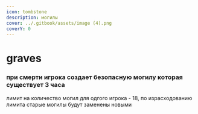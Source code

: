 ```yaml
---
icon: tombstone
description: могилы
cover: ../.gitbook/assets/image (4).png
coverY: 0
---
```


# graves

### при смерти игрока создает безопасную могилу которая существует 3 часа

лимит на количество могил для одгого игрока - 18, по израсходованию лимита старые могилы будут заменены новыми
